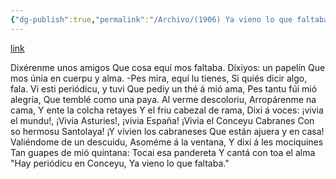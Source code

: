 ```yaml
---
{"dg-publish":true,"permalink":"/Archivo/(1906) Ya vieno lo que faltaba/","tags":["#Siglo_20","central","escrito","Cabranes","a1906","Jesús_Arango","periódico","poema"]}
---
```


[link](http://www.elecodecabranes.es/edicion-digital/primera-epoca/eco-n1_179_59_245_0_8_in.html)

Dixérenme unos amigos
Que cosa equí mos faltaba.
Díxiyos: un papelín
Que mos únia en cuerpu y alma.
-Pes mira, equí lu tienes,
Si quiés dicir algo, fala.
Vi esti periódicu, y tuvi
Que pediy un thé á mió ama,
Pes tantu fúi mió alegría,
Que temblé como una paya.
Al verme descoloriu,
Arropárenme na cama,
Y ente la colcha retayes
Y el friu cabezal de rama,
Dixi á voces: ¡vivia el mundu!,
¡Vivia Asturies!, ¡vivia España!
¡Vivia el Conceyu Cabranes
Con so hermosu Santolaya!
¡Y vívien los cabraneses
Que están ajuera y en casa!
Valiéndome de un descuidu,
Asoméme á la ventana,
Y dixi á les mociquines
Tan guapes de mió quintana:
Tocai esa pandereta
Y cantá con toa el alma
"Hay periódicu en Conceyu,
Ya vieno lo que faltaba."